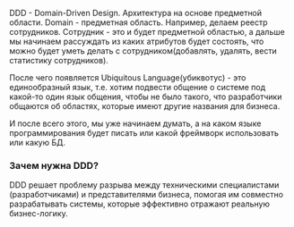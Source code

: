 DDD - Domain-Driven Design. Архитектура на основе предметной области. 
Domain - предметная область. Например, делаем реестр сотрудников. Сотрудник - это и будет предметной областью, а дальше мы начинаем рассуждать из каких атрибутов будет состоять, что можно будет уметь делать с сотрудником(добавлять, удалять, вести статистику сотрудников).

После чего появляется Ubiquitous Language(убиквотус) - это единообразный язык, т.е. хотим подвести общение о системе под какой-то один язык общения, чтобы не было такого, что разработчики общаются об областях, которые имеют другие названия для бизнеса.

И после всего этого, мы уже начинаем думать, а на каком языке программирования будет писать или какой фреймворк использовать или какую БД. 
### Зачем нужна DDD?
DDD решает проблему разрыва между техническими специалистами (разработчиками) и представителями бизнеса, помогая им совместно разрабатывать системы, которые эффективно отражают реальную бизнес-логику. 



